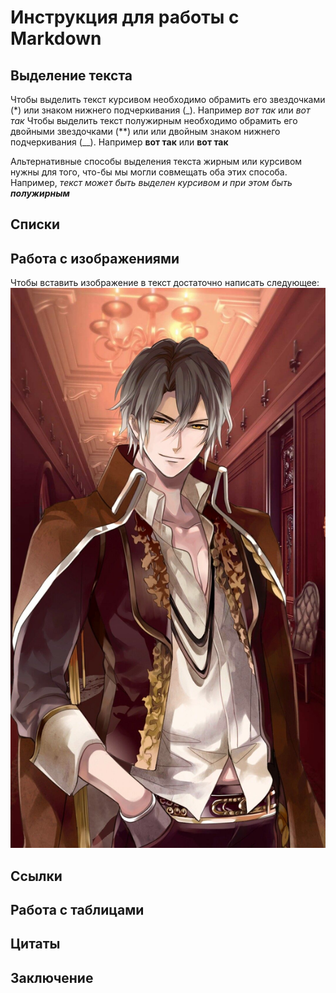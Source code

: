 # Инструкция для работы с Markdown

## Выделение текста
Чтобы выделить текст курсивом необходимо обрамить его звездочками (*) или знаком нижнего подчеркивания (_). Например *вот так* или _вот так_
Чтобы выделить текст полужирным необходимо обрамить его двойными звездочками (**) или или двойным знаком нижнего подчеркивания (__). Например **вот так** или __вот так__

Альтернативные способы выделения текста жирным или курсивом нужны для того, что-бы мы могли совмещать оба этих способа. Например, _текст может быть выделен курсивом и при этом быть **полужирным**_

## Списки

## Работа с изображениями

Чтобы вставить изображение в текст достаточно написать следующее:
![Привет, это просто красивая картинка](paint.jpg)

## Ссылки

## Работа с таблицами

## Цитаты

## Заключение